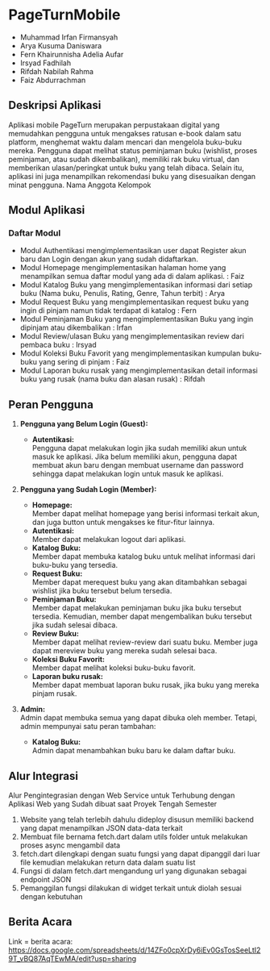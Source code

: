 # PageTurnMobile


- Muhammad Irfan Firmansyah
- Arya Kusuma Daniswara
- Fern Khairunnisha Adelia Aufar
- Irsyad Fadhilah
- Rifdah Nabilah Rahma
- Faiz Abdurrachman

## Deskripsi Aplikasi

Aplikasi mobile PageTurn merupakan perpustakaan digital yang memudahkan pengguna untuk mengakses ratusan e-book dalam satu platform, menghemat waktu dalam mencari dan mengelola buku-buku mereka. Pengguna dapat melihat status peminjaman buku (wishlist, proses peminjaman, atau sudah dikembalikan), memiliki rak buku virtual, dan memberikan ulasan/peringkat untuk buku yang telah dibaca. Selain itu, aplikasi ini juga menampilkan rekomendasi buku yang disesuaikan dengan minat pengguna.
Nama Anggota Kelompok

## Modul Aplikasi

### Daftar Modul
- Modul Authentikasi mengimplementasikan user dapat Register akun baru dan Login dengan akun yang sudah didaftarkan.
- Modul Homepage mengimplementasikan halaman home yang menampilkan semua daftar modul yang ada di dalam aplikasi. : Faiz
- Modul Katalog Buku yang mengimplementasikan informasi dari setiap buku (Nama buku, Penulis, Rating, Genre, Tahun terbit) : Arya
- Modul Request Buku yang mengimplementasikan request buku yang ingin di pinjam namun tidak terdapat di katalog : Fern
- Modul Peminjaman Buku yang mengimplementasikan Buku yang ingin dipinjam atau dikembalikan : Irfan
- Modul Review/ulasan Buku yang mengimplementasikan review dari pembaca buku : Irsyad
- Modul Koleksi Buku Favorit yang mengimplementasikan kumpulan buku-buku yang sering di pinjam : Faiz
- Modul Laporan buku rusak yang mengimplementasikan detail informasi buku yang rusak (nama buku dan alasan rusak) : Rifdah

## Peran Pengguna

1. **Pengguna yang Belum Login (Guest):** <br>
    - **Autentikasi:** <br/>
      Pengguna dapat melakukan login jika sudah memiliki akun untuk masuk ke aplikasi. Jika belum memiliki akun, pengguna dapat membuat akun baru dengan membuat username dan password sehingga dapat melakukan login untuk masuk ke aplikasi.

2. **Pengguna yang Sudah Login (Member):** <br>
    - **Homepage:** <br/>
      Member dapat melihat homepage yang berisi informasi terkait akun, dan juga button untuk mengakses ke fitur-fitur lainnya.
    - **Autentikasi:** <br>
      Member dapat melakukan logout dari aplikasi.
    - **Katalog Buku:** <br>
      Member dapat membuka katalog buku untuk melihat informasi dari buku-buku yang tersedia.
    - **Request Buku:** <br>
      Member dapat merequest buku yang akan ditambahkan sebagai wishlist jika buku tersebut belum tersedia.
    - **Peminjaman Buku:** <br>
      Member dapat melakukan peminjaman buku jika buku tersebut tersedia. Kemudian, member dapat mengembalikan buku tersebut jika sudah selesai dibaca.
    - **Review Buku:** <br>
      Member dapat melihat review-review dari suatu buku. Member juga dapat mereview buku yang mereka sudah selesai baca. 
    - **Koleksi Buku Favorit:** <br>
      Member dapat melihat koleksi buku-buku favorit.   
    - **Laporan buku rusak:** <br>
      Member dapat membuat laporan buku rusak, jika buku yang mereka pinjam rusak.

3. **Admin:** <br>
   Admin dapat membuka semua yang dapat dibuka oleh member. Tetapi, admin mempunyai satu peran tambahan:
     - **Katalog Buku:** <br>
       Admin dapat menambahkan buku baru ke dalam daftar buku.

## Alur Integrasi 
Alur Pengintegrasian dengan Web Service untuk Terhubung dengan Aplikasi Web yang Sudah dibuat saat Proyek Tengah Semester

1. Website yang telah terlebih dahulu dideploy disusun memiliki backend yang dapat menampilkan JSON data-data terkait
2. Membuat file bernama fetch.dart dalam utils folder untuk melakukan proses async mengambil data
3. fetch.dart dilengkapi dengan suatu fungsi yang dapat dipanggil dari luar file kemudian melakukan return data dalam suatu list
4. Fungsi di dalam fetch.dart mengandung url yang digunakan sebagai endpoint JSON
5. Pemanggilan fungsi dilakukan di widget terkait untuk diolah sesuai dengan kebutuhan


## Berita Acara
Link = berita acara: https://docs.google.com/spreadsheets/d/14ZFo0cpXrDy6iEv0GsTosSeeLtI29T_vBQ87AqTEwMA/edit?usp=sharing
